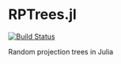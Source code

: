 # RPTrees.jl
[![Build Status](https://travis-ci.com/djpasseyjr/RPTrees.jl.svg?branch=main)](https://travis-ci.com/djpasseyjr/RPTrees.jl)

Random projection trees in Julia
